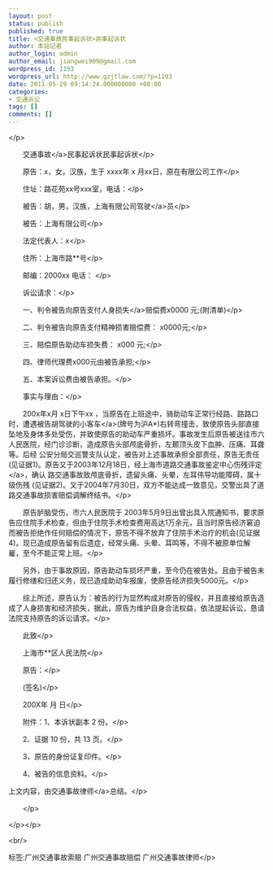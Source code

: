 ```yaml
---
layout: post
status: publish
published: true
title: <交通事故民事起诉状>民事起诉状
author: 本站记者
author_login: admin
author_email: jiangwei909@gmail.com
wordpress_id: 1193
wordpress_url: http://www.gzjtlaw.com/?p=1193
date: 2011-05-29 09:14:24.000000000 +08:00
categories:
- 交通诉讼
tags: []
comments: []
---
```

<p><p><&#47;p><p>　　<a>交通事故<&#47;a>民事起诉状民事起诉状<&#47;p><p>　　原告：x，女，汉族，生于 xxxx年 x 月xx日，原在有限公司工作<&#47;p><p>　　住址：路花苑xx号xxx室，电话：<&#47;p><p>　　被告：胡，男，汉族，上海有限公司<a>驾驶<&#47;a>员<&#47;p><p>　　被告：上海有限公司<&#47;p><p>　　法定代表人：x<&#47;p><p>　　住所：上海市路**号<&#47;p><p>　　邮编：2000xx 电话： <&#47;p><p>　　诉讼请求：<&#47;p><p>　　一、判令被告向原告支付人身<a>损失<&#47;a>赔偿费x0000 元;(附清单)<&#47;p><p>　　二、判令被告向原告支付精神损害赔偿费： x0000元;<&#47;p><p>　　三、赔偿原告助动车损失费： x000 元;<&#47;p><p>　　四、律师代理费x000元由被告承担;<&#47;p><p>　　五、本案诉讼费由被告承担。<&#47;p><p>　　事实与理由：<&#47;p><p>　　200x年x月 x日下午xx ，当原告在上班途中，骑助动车正常行经路、路路口时，遭遇被告胡驾驶的<a>小客车<&#47;a>(牌号为沪A*)右转弯撞击，致使原告头部直接坠地及身体多处受伤，并致使原告的助动车严重损坏。事故发生后原告被送往市六人民医院，经门诊诊断，造成原告头部颅底骨折，左颞顶头皮下血肿、压痛、耳聋等。后经 公安分局交巡警支队认定，被告对上述事故承担全部责任，原告无责任(见证据1)。原告又于2003年12月18日，经上海市道路交通事故鉴定中心<a>伤残评定<&#47;a>，确认 路交通事故致颅底骨折，遗留头痛、头晕，左耳伟导功能障碍，属十级伤残 (见证据2)。又于2004年7月30日，双方不能达成一致意见，交警出具了道路交通事故损害赔偿调解终结书。<&#47;p><p>　　原告胪脑受伤，市六人民医院于 2003年5月9日出曾出具入院通知书，要求原告应住院手术检查，但由于住院手术检查费用高达1万余元，且当时原告经济窘迫而被告拒绝作任何赔偿的情况下，原告不得不放弃了住院手术治疗的机会(见证据4)。现已造成原告留有后遗症，经常头痛、头晕、耳鸣等，不得不被原单位解雇，至今不能正常上班。<&#47;p><p>　　另外，由于事故原因，原告助动车损坏严重，至今仍在被告处。且由于被告未履行修缮和归还义务，现已造成助动车报废，使原告经济损失5000元。<&#47;p><p>　　综上所述，原告认为：被告的行为显然构成对原告的侵权，并且直接给原告造成了人身损害和经济损失，据此，原告为维护自身合法权益，依法提起诉讼，恳请法院支持原告的诉讼请求。<&#47;p><p>　　此致<&#47;p><p>　　上海市**区人民法院<&#47;p><p>　　原告：<&#47;p><p>　　(签名)<&#47;p><p>　　200X年 月 日<&#47;p><p>　　附件：1、本诉状副本 2 份。<&#47;p><p>　　2、证据 10 份，共 13 页。<&#47;p><p>　　3、原告的身份证复印件。<&#47;p><p>　　4、被告的信息资料。<&#47;p><p>上文内容，由<a>交通事故律师<&#47;a>总结。<&#47;p><p>　　<&#47;p><p><&#47;p><&#47;p><br&#47;><p>标签:广州交通事故索赔 广州交通事故赔偿 广州交通事故律师<&#47;p>
